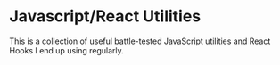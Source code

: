 # Javascript/React Utilities

This is a collection of useful battle-tested JavaScript utilities and React Hooks I end up using regularly.